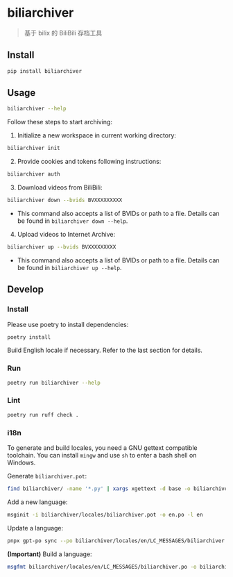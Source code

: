# biliarchiver

> 基于 bilix 的 BiliBili 存档工具

## Install

```bash
pip install biliarchiver
```

## Usage

```bash
biliarchiver --help
```

Follow these steps to start archiving:

1. Initialize a new workspace in current working directory:
```bash
biliarchiver init
```
2. Provide cookies and tokens following instructions:
```bash
biliarchiver auth
```
3. Download videos from BiliBili:
```bash
biliarchiver down --bvids BVXXXXXXXXX
```
- This command also accepts a list of BVIDs or path to a file. Details can be found in `biliarchiver down --help`.
4. Upload videos to Internet Archive:
```bash
biliarchiver up --bvids BVXXXXXXXXX
```
- This command also accepts a list of BVIDs or path to a file. Details can be found in `biliarchiver up --help`.

## Develop

### Install

Please use poetry to install dependencies:

```sh
poetry install
```

Build English locale if necessary. Refer to the last section for details.

### Run

```sh
poetry run biliarchiver --help
```

### Lint

```sh
poetry run ruff check .
```

### i18n

To generate and build locales, you need a GNU gettext compatible toolchain. You can install `mingw` and use `sh` to enter a bash shell on Windows.

Generate `biliarchiver.pot`:

```sh
find biliarchiver/ -name '*.py' | xargs xgettext -d base -o biliarchiver/locales/biliarchiver.pot
```

Add a new language:

```sh
msginit -i biliarchiver/locales/biliarchiver.pot -o en.po -l en
```

Update a language:

```sh
pnpx gpt-po sync --po biliarchiver/locales/en/LC_MESSAGES/biliarchiver.po --pot biliarchiver/locales/biliarchiver.pot
```

**(Important)** Build a language:

```sh
msgfmt biliarchiver/locales/en/LC_MESSAGES/biliarchiver.po -o biliarchiver/locales/en/LC_MESSAGES/biliarchiver.mo
```
